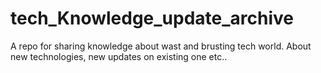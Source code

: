 # tech_Knowledge_update_archive
A repo for sharing knowledge about wast and brusting tech world. About new technologies, new updates on existing one etc..
